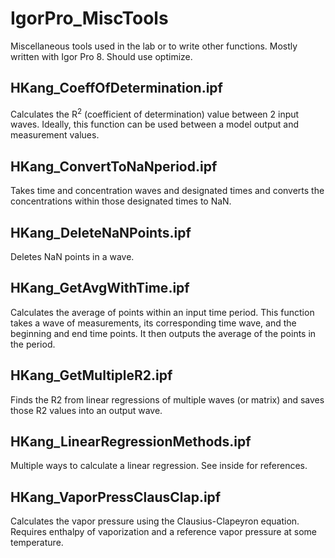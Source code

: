 # IgorPro_MiscTools
Miscellaneous tools used in the lab or to write other functions. Mostly written with Igor Pro 8. Should use optimize.

## HKang_CoeffOfDetermination.ipf

Calculates the R<sup>2</sup> (coefficient of determination) value between 2 input waves. Ideally, this function can be used between a model output and measurement values.

## HKang_ConvertToNaNperiod.ipf

Takes time and concentration waves and designated times and converts the concentrations within those designated times to NaN. 

## HKang_DeleteNaNPoints.ipf 

Deletes NaN points in a wave.

## HKang_GetAvgWithTime.ipf

Calculates the average of points within an input time period. This function takes a wave of measurements, its corresponding time wave, and the beginning and end time points. It then outputs the average of the points in the period.

## HKang_GetMultipleR2.ipf

Finds the R2 from linear regressions of multiple waves (or matrix) and saves those R2 values into an output wave.

## HKang_LinearRegressionMethods.ipf

Multiple ways to calculate a linear regression. See inside for references.

## HKang_VaporPressClausClap.ipf

Calculates the vapor pressure using the Clausius-Clapeyron equation. Requires enthalpy of vaporization and a reference vapor pressure at some temperature. 
